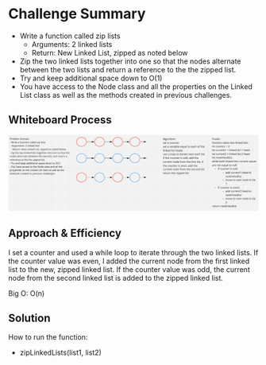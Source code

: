 # Challenge Summary

- Write a function called zip lists
  - Arguments: 2 linked lists
  - Return: New Linked List, zipped as noted below
- Zip the two linked lists together into one so that the nodes alternate between the two lists and return a reference to the the zipped list.
- Try and keep additional space down to O(1)
- You have access to the Node class and all the properties on the Linked List class as well as the methods created in previous challenges.

## Whiteboard Process

![cc08-zip-linked-lists](cc08-zip-linked-lists.png)

## Approach & Efficiency

I set a counter and used a while loop to iterate through the two linked lists. If the counter value was even, I added the current node from the first linked list to the new, zipped linked list. If the counter value was odd, the current node from the second linked list is added to the zipped linked list.

Big O: O(n)

## Solution

How to run the function:

- zipLinkedLists(list1, list2)
